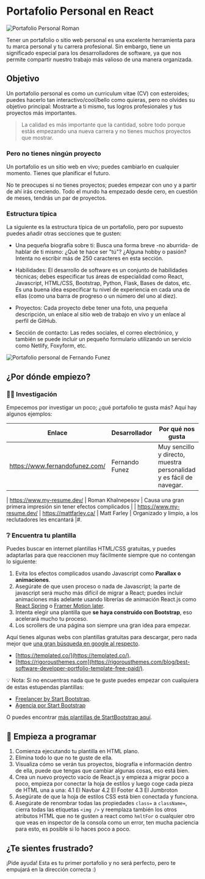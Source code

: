 # Portafolio Personal en React

![Portafolio Personal Roman](https://github.com/breatheco-de/exercise-personal-portfolio-react/blob/main/preview.gif)

Tener un portafolio o sitio web personal es una excelente herramienta para tu marca personal y tu carrera profesional. Sin embargo, tiene un significado especial para los desarrolladores de software, ya que nos permite compartir nuestro trabajo más valioso de una manera organizada.

## Objetivo

Un portafolio personal es como un curriculum vitae (CV) con esteroides; puedes hacerlo tan interactivo/cool/bello como quieras, pero no olvides su objetivo principal: Mostrarte a ti mismo, tus logros profesionales y tus proyectos más importantes.

> La calidad es más importante que la cantidad, sobre todo porque estás empezando una nueva carrera y no tienes muchos proyectos que mostrar.

### Pero no tienes ningún proyecto

Un portafolio es un sitio web en vivo; puedes cambiarlo en cualquier momento. Tienes que planificar el futuro. 

No te preocupes si no tienes proyectos; puedes empezar con uno y a partir de ahí irás creciendo. Todo el mundo ha empezado desde cero, en cuestión de meses, tendrás un par de proyectos.

### Estructura típica

La siguiente es la estructura típica de un portafolio, pero por supuesto puedes añadir otras secciones que te gusten:

- Una pequeña biografía sobre ti: Busca una forma breve -no aburrida- de hablar de ti mismo: ¿Qué te hace ser "tú"? ¿Alguna hobby o pasión? Intenta no escribir más de 250 caracteres en esta sección.

- Habilidades: El desarrollo de software es un conjunto de habilidades técnicas; debes especificar tus áreas de especialidad como React, Javascript, HTML/CSS, Bootstrap, Python, Flask, Bases de datos, etc. Es una buena idea especificar tu nivel de experiencia en cada una de ellas (como una barra de progreso o un número del uno al diez).

- Proyectos: Cada proyecto debe tener una foto, una pequeña descripción, un enlace al sitio web de trabajo en vivo y un enlace al perfil de GitHub.

- Sección de contacto: Las redes sociales, el correo electrónico, y también se puede incluir un pequeño formulario utilizando un servicio como Netlify, Foxyform, etc.

![Portafolio personal de Fernando Funez](https://github.com/breatheco-de/exercise-personal-portfolio-react/blob/main/fernando-funez.png?raw=true)

## ¿Por dónde empiezo?

### 👩🔬 Investigación

Empecemos por investigar un poco; ¿qué portafolio te gusta más? Aquí hay algunos ejemplos: 

| Enlace | Desarrollador | Por qué nos gusta
| ------------------------------- | --------------- | ------------------------------------------------------------------------------------- |
| https://www.fernandofunez.com/ | Fernando Funez | Muy sencillo y directo, muestra personalidad y es fácil de navegar. 

| https://www.my-resume.dev/ | Roman Khalnepesov | Causa una gran primera impresión sin tener efectos complicados | | https://www.my-resume.dev/
| https://mattfarley.ca/ | Matt Farley | Organizado y limpio, a los reclutadores les encantará |#.


### ❔ Encuentra tu plantilla

Puedes buscar en internet plantillas HTML/CSS gratuitas, y puedes adaptarlas para que reaccionen muy fácilmente siempre que no contengan lo siguiente:

1. Evita los efectos complicados usando Javascript como **Parallax o animaciones**.
2. Asegúrate de que usen proceso o nada de Javascript; la parte de javascript será mucho más difícil de migrar a React; puedes incluir animaciones más adelante usando librerías de animación React.js como [React Spring](https://www.react-spring.io/docs/hooks/examples) o [Framer Motion later](https://www.framer.com/motion/).
3. Intenta elegir una plantilla que **se haya construido con Bootstrap**, eso acelerará mucho tu proceso.
4. Los scrollers de una página son siempre una gran idea para empezar.

Aquí tienes algunas webs con plantillas gratuitas para descargar, pero nada mejor que [una gran búsqueda en google al respecto](https://www.google.com/search?q=html+templates+portfolio+software+developer).

- [https://templated.co/](https://templated.co/).
- [https://rigorousthemes.com](https://rigorousthemes.com/blog/best-software-developer-portfolio-template-free-paid/).

💡 Nota: Si no encuentras nada que te guste puedes empezar con cualquiera de estas estupendas plantillas:

- [Freelancer by Start Bootstrap](https://startbootstrap.com/theme/freelancer).
- [Agencia por Start Bootstrap](https://startbootstrap.com/theme/agency)

O puedes encontrar [más plantillas de StartBootstrap aquí](https://startbootstrap.com/themes?showAngular=false&showVue=false&showPro=false).

## 📝 Empieza a programar

1. Comienza ejecutando tu plantilla en HTML plano.
2. Elimina todo lo que no te guste de ella.
3. Visualiza cómo se verán tus proyectos, biografía e información dentro de ella, puede que tengas que cambiar algunas cosas, eso está bien.
4. Crea un nuevo proyecto vacío de React.js y empieza a migrar poco a poco, empieza por conectar la hoja de estilos y luego coge cada pieza de HTML una a una:
  4.1 El Navbar
  4.2 El Footer
  4.3 El Jumbroton
5. Asegúrate de que la hoja de estilos CSS está bien conectada y funciona.
6. Asegúrate de renombrar todas las propiedades `class=` a `className=`, cierra todas las etiquetas `<img />` y reemplaza también los otros atributos HTML que no te gusten a react como `hmltFor` o cualquier otro que veas en inspector de la consola como un error, ten mucha paciencia para esto, es posible si lo haces poco a poco.

## ¿Te sientes frustrado?

¡Pide ayuda! Esta es tu primer portafolio y no será perfecto, pero te empujará en la dirección correcta :)


